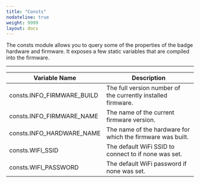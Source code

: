 ```yaml
---
title: "Consts"
nodateline: true
weight: 9999
layout: docs
---
```


The consts module allows you to query some of the properties of the badge hardware and firmware. It exposes a few static variables that are compiled into the firmware.

---

| Variable Name | Description |
| --- | --- |
| consts.INFO_FIRMWARE_BUILD | The full version number of the currently installed firmware. |
| consts.INFO_FIRMWARE_NAME | The name of the current firmware version. |
| consts.INFO_HARDWARE_NAME | The name of the hardware for which the firmware was built. |
| consts.WIFI_SSID | The default WiFi SSID to connect to if none was set. |
| consts.WIFI_PASSWORD | The default WiFi password if none was set. |
